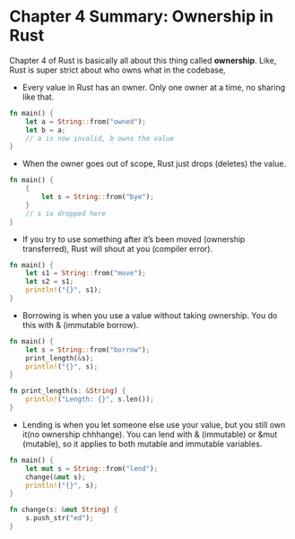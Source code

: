 # Chapter 4 Summary: Ownership in Rust

 Chapter 4 of Rust is basically all about this thing called **ownership**. Like, Rust is super strict about who owns what in the codebase,

- Every value in Rust has an owner. Only one owner at a time, no sharing like that.

```rust
fn main() {
    let a = String::from("owned");
    let b = a;
    // a is now invalid, b owns the value
}
```

- When the owner goes out of scope, Rust just drops (deletes) the value. 

```rust
fn main() {
    {
        let s = String::from("bye");
    }
    // s is dropped here
}
```

- If you try to use something after it’s been moved (ownership transferred), Rust will shout at you (compiler error).

```rust
fn main() {
    let s1 = String::from("move");
    let s2 = s1;
    println!("{}", s1);
}
```

- Borrowing is when you use a value without taking ownership. You do this with & (immutable borrow).

```rust
fn main() {
    let s = String::from("borrow");
    print_length(&s);
    println!("{}", s);
}

fn print_length(s: &String) {
    println!("Length: {}", s.len());
}
```

- Lending is when you let someone else use your value, but you still own it(no ownership chhhange). You can lend with & (immutable) or &mut (mutable), so it applies to both mutable and immutable variables.

```rust
fn main() {
    let mut s = String::from("lend");
    change(&mut s);
    println!("{}", s);
}

fn change(s: &mut String) {
    s.push_str("ed");
}
```
